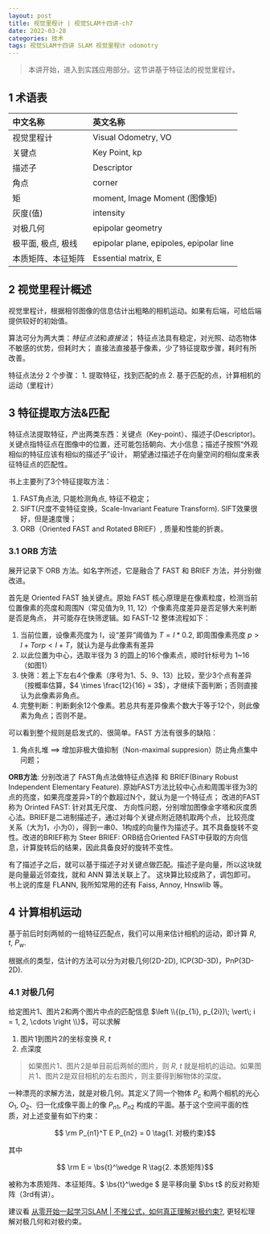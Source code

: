 ```yaml
---
layout: post
title: 视觉里程计 | 视觉SLAM十四讲-ch7
date: 2022-03-28
categories: 技术 
tags: 视觉SLAM十四讲 SLAM 视觉里程计 odomotry
---
```

> 本讲开始，进入到实践应用部分。这节讲基于特征法的视觉里程计。

## 1 术语表

| 中文名称 | 英文名称                                              |
| :------- | :---------------------------------------------------- |
| 视觉里程计 | Visual Odometry, VO                                  |
| 关键点    | Key Point, kp |
| 描述子    | Descriptor |
| 角点      | corner |
| 矩       | moment, Image Moment (图像矩) |
| 灰度(值)  | intensity |
| 对极几何 | epipolar geometry                              |
| 极平面, 极点, 极线 | epipolar plane, epipoles, epipolar line       |                        |
| 本质矩阵、本征矩阵 | Essential matrix, $\boldsymbol{\mathrm{E}}$ |

## 2 视觉里程计概述

视觉里程计，根据相邻图像的信息估计出粗略的相机运动。如果有后端，可给后端提供较好的初始值。

算法可分为两大类：*特征点法*和*直接法*； 特征点法具有稳定，对光照、动态物体不敏感的优势，但耗时大；
直接法直接基于像素，少了特征提取步骤，耗时有所改善。

特征点法分 2 个步骤： 1. 提取特征，找到匹配的点 2. 基于匹配的点，计算相机的运动（里程计） 

## 3 特征提取方法&匹配

特征点法提取特征，产出两类东西：关键点（Key-point）、描述子(Descriptor)。
关键点指特征点在图像中的位置，还可能包括朝向、大小信息；描述子按照“外观相似的特征应该有相似的描述子”设计，
期望通过描述子在向量空间的相似度来表征特征点的匹配性。

书上主要列了3个特征提取方法：

1. FAST角点法, 只能检测角点, 特征不稳定；
2. SIFT(尺度不变特征变换，Scale-Invariant Feature Transform). SIFT效果很好，但是速度慢；
3. ORB（Oriented FAST and Rotated BRIEF）, 质量和性能的折衷。

### 3.1 ORB 方法

展开记录下 ORB 方法。如名字所述，它是融合了 FAST 和 BRIEF 方法，并分别做改进。

首先是 Oriented FAST 抽关键点。原始 FAST 核心原理是在像素粒度，检测当前位置像素的亮度和周围N（常见值为9, 11, 12）个像素亮度差异是否足够大来判断是否是角点，
并可能存在快筛逻辑。如 FAST-12 整体流程如下：

1. 当前位置，设像素亮度为 I，设“差异”阈值为 $T = I * 0.2$, 即周围像素亮度 $p > I + T or p < I + T$，就认为是与此像素有差异
2. 以此位置为中心，选取半径为 3 的圆上的16个像素点，顺时针标号为 1~16（如图1）
3. 快筛：若上下左右4个像素（序号为1、5、9、13）比较，至少3个点有差异（按概率估算，$4 \times \frac{12}{16} = 3$），才继续下面判断；否则直接认为此像素非角点。
4. 完整判断：判断剩余12个像素。若总共有差异像素个数大于等于12个，则此像素为角点；否则不是。

可以看到整个规则是启发式的、很简单。FAST 方法有很多的缺陷：

1. 角点扎堆 $\implies$ 增加非极大值抑制（Non-maximal suppresion）防止角点集中问题；

**ORB方法**: 分别改进了 FAST角点法做特征点选择 和 BRIEF(Binary Robust Independent Elementary 
Feature). 原始FAST方法比较中心点和周围半径为3的点的亮度，如果亮度差异>T的个数超过N个，就认为是一个特征点；
改进的FAST称为 Orinted FAST: 针对其无尺度、
方向性问题，分别增加图像金字塔和灰度质心法。BRIEF是二进制描述子，通过对每个关键点附近随机取两个点，
比较亮度关系（大为1，小为0），得到一串0、1构成的向量作为描述子。其不具备旋转不变性。改进的BRIEF称为
Steer BRIEF: ORB结合Oriented FAST中获取的方向信息，计算旋转后的结果，因此具备良好的旋转不变性。

有了描述子之后，就可以基于描述子对关键点做匹配。描述子是向量，所以这块就是向量最近邻查找，就和 ANN 算法关联上了。
这块算比较成熟了，调包即可。书上说的库是 FLANN, 我所知常用的还有 Faiss, Annoy, Hnswlib 等。

## 4 计算相机运动

基于前后时刻两帧的一组特征匹配点，我们可以用来估计相机的运动，即计算 $R$, $t$, $P_w$.

根据点的类型，估计的方法可以分为对极几何(2D-2D), ICP(3D-3D)，PnP(3D-2D).

### 4.1 对极几何

给定图片1、图片2和两个图片中点的匹配信息 $\left \\{(p_{1i}, p_{2i})\; \vert\; i = 1, 2, \cdots \right \\}$，可以求解

1. 图片1到图片2的坐标变换 $R$, $t$
2. 点深度

> 如果图片1、图片2是单目前后两帧的图片，则 $R$, $t$ 就是相机的运动。如果图片1、图片2是双目相机的左右图片，则主要得到解物体的深度。

一种漂亮的求解方法，就是对极几何。其定义了同一个物体 $P_c$ 和两个相机的光心 $O_1$, $O_2$、归一化成像平面上的像 $P_{n1}$, $P_{n2}$ 构成的平面。基于这个空间平面的性质，对上述变量有如下约束：

$\newcommand{\bs}{\boldsymbol}$

$$ \rm P_{n1}^T E P_{n2} = 0 \tag{1. 对极约束}$$

其中 

$$ \rm E = \bs{t}^\wedge R \tag{2. 本质矩阵}$$

被称为本质矩阵、本征矩阵。$ \bs{t}^\wedge $ 是平移向量 $\bs t$ 的反对称矩阵（3rd有讲）。

建议看 [从零开始一起学习SLAM \| 不推公式，如何真正理解对极约束?][z21_eg], 更轻松理解对极几何和对极约束。

[z21_eg]: https://mp.weixin.qq.com/s?__biz=MzIxOTczOTM4NA==&mid=2247486151&idx=1&sn=2b322f466d916704b1070ece20e669db&chksm=97d7ef50a0a06646a984fcbf82870011ec10a9233899ee74fe8c09432517c5efaa285f1897c9&token=116551560&lang=zh_CN#rd "从零开始一起学习SLAM \| 不推公式，如何真正理解对极约束?"